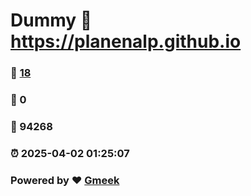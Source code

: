 # Dummy :link: https://planenalp.github.io 
### :page_facing_up: [18](https://planenalp.github.io/tag.html) 
### :speech_balloon: 0 
### :hibiscus: 94268 
### :alarm_clock: 2025-04-02 01:25:07 
### Powered by :heart: [Gmeek](https://github.com/Meekdai/Gmeek)
